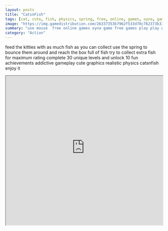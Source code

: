 ```yaml
---
layout: posts
title: "CatsnFish"
tags: [cat, cute, fish, physics, spring, free, online, games, oyna, game, free, games, play, play, games]
image: "https://img.gamedistribution.com/26337353b7962f533d78c762373b3318.jpg"
summary: "use mouse  free online games oyna game free games play play games"
category: "Action"
---
```


feed the kitties with as much fish as you can collect use the spring to bounce them around and reach the box full of fish try to collect extra fish for maximum rating complete 30 unique levels and unlock 10 fun achievements addictive gameplay cute graphics realistic physics catsnfish enjoy it

<iframe width="100%" height="480px;" src="https://flash.gamedistribution.com?game=26337353b7962f533d78c762373b3318"></iframe>